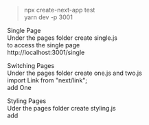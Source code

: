 > npx create-next-app test\
> yarn dev -p 3001

Single Page\
Under the pages folder create single.js\
to access the single page\
http://localhost:3001/single

Switching Pages\
Under the pages folder create one.js and two.js\
import Link from "next/link";\
add <Link href="/one"><a>One</a></Link>

Styling Pages\
Uder the pages folder create styling.js\
add <style jsx>{``}<style>

Create a common component\
Create a components folder and create Nav.js\
You can't access Nav by\
http://localhost:3001/Nav\
import the Nav in one.js and two.js as what you do in React

Adding head to one.js and two.js\
import Head from 'next/head';\
add <Head><title></title><meta/></Head>\
the <Head> will form part of the header inside the html <head> tag

Restructure the code with the Layout.js component\
Goto components folder and create Layout.js\
Goto pages folder and create restructure.js and use Layout component\
http://localhost:3001/restructure

Extract all the things in common to /pages/\_document.js\
To override the default Document, please refer to\
https://nextjs.org/docs/advanced-features/custom-document\
all common content in each page header, eg. css, meta data should be removed and add to this \_document.js\
you don't need to import this \_document.js to the pages, it will auto apply to all the pages\
after edit \_document.js, you need to run "yarn dev -p 3001" to make it effective

### Static Image
Handling Image\
Create a folder called static/images and add an image file in\
Create a page under pages folder call showimage.js\
you may need to run "yarn dev -p 3001" again\
** REMARK: it should change static to public\
** https://nextjs.org/docs/basic-features/static-file-serving


### CSS
SASS and CSS in Next.js (install both css and sass)\
npm install --save @zeit/next-css\
npm install --save @zeit/next-sass node-sass\
inside the root of the project, create next.config.js\
create static/css and static/scss folders\
add styles.css inside static/css\
add styles.scss inside static/scss\
create style_test.js under pages folder and import the styles.css and styles.scss\
http://localhost:3001/style_test

For global CSS
edit the styles/globals.css directly
and this no need to import in each page


### For Run and Build
Run for development > yarn dev -p <port_name> \
For deployment > yarn build \
then copy .next folder, public folder and package.json to the server \
then run > npm install \
then run > yarn start -p <port_name> \
> yarn start -p <port_name> will run the compiled code only [.next] 


### notes on next/link
https://nextjs.org/docs/api-reference/next/link \
The default behavior of Link is to scroll to the top of the page. \
When there is a hash defined it will scroll to the specific id, like a normal <a> tag. \
To prevent scrolling to the top / hash scroll={false} can be added to Link \
add id={pid} to the a tag \
then in the URL type "http://localhost:3009/basic#67" (#pid) to scroll back
  
### client side vs server side link
https://dev.to/justincy/client-side-and-server-side-redirection-in-next-js-3ile \
use the following to perform the routing for page with [pid] (dynamic variable) \
in the following [pid] is replaced with accident \
Router.push("/categorylist/[pid]", "/categorylist/accident") \
You can try the following git example on [...slug].js to pass multiple varibale on the URL link \
https://github.com/vercel/next.js/tree/canary/examples/catch-all-routes \
npx create-next-app --example catch-all-routes catch-all-routes-app


### Routing for page with somepage/[pid].js     
You should do it in the following wait:\
Router.push("/somepage/[pid]", "/somepage/abc");\
BUT NOT\
Router.push("/somepage/abc"); => this will make the nextjs can't find the file and create server side renderering\
Similarly for Link that you should add as following: 
<Link href="/somepage/[pid]" as={"/somepage/" + props.item.category} scroll={false}> 


### Adding External JS Source to all pages (eg. stat. tool)
goto pages/_doucment.js and add the following line to the _document.js
<script type="text/javascript" src="scripts/baidu_analytics.js"></script> 
then place the baidu_analytics.js under /public/scripts/baidu_analytics.js 
                                                                                 

